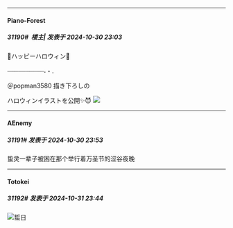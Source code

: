 ﻿
*****

####  Piano-Forest  
##### 31190#         楼主| 发表于 2024-10-30 23:03

🎃ハッピーハロウィン🎃

┈┈┈┈┈┈┈┈┈┈˖・.

＠popman3580 描き下ろしの

ハロウィンイラストを公開✨😈
<img src="https://p.sda1.dev/20/fa628e03252c9392b97ce3d0ca540f8c/20241030_230152.jpg" referrerpolicy="no-referrer">


*****

####  AEnemy  
##### 31191#       发表于 2024-10-30 23:53

蛰灵一辈子被困在那个举行着万圣节的涩谷夜晚


*****

####  Totokei  
##### 31192#       发表于 2024-10-31 23:44

<img src="https://static.saraba1st.com/image/smiley/face2017/085.png" referrerpolicy="no-referrer">蜇日

